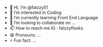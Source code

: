 - 👋 Hi, I’m @falzzy51
- 👀 I’m interested in Coding
- 🌱 I’m currently learning Front End Language
- 💞️ I’m looking to collaborate on ...
- 📫 How to reach me IG : falzzyfloxks
- 😄 Pronouns: ...
- ⚡ Fun fact: ...

<!---
falzzy51/falzzy51 is a ✨ special ✨ repository because its `README.md` (this file) appears on your GitHub profile.
You can click the Preview link to take a look at your changes.
--->
